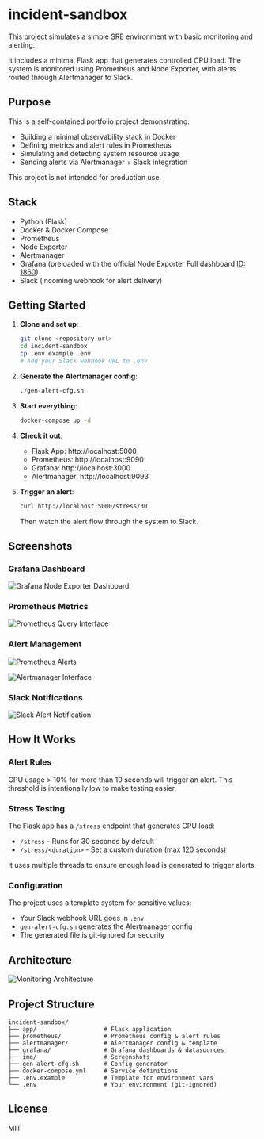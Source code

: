 # incident-sandbox

This project simulates a simple SRE environment with basic monitoring and alerting.

It includes a minimal Flask app that generates controlled CPU load.
The system is monitored using Prometheus and Node Exporter, with alerts routed through Alertmanager to Slack.

## Purpose

This is a self-contained portfolio project demonstrating:

- Building a minimal observability stack in Docker
- Defining metrics and alert rules in Prometheus
- Simulating and detecting system resource usage
- Sending alerts via Alertmanager + Slack integration

This project is not intended for production use.

## Stack

- Python (Flask)
- Docker & Docker Compose
- Prometheus
- Node Exporter
- Alertmanager
- Grafana (preloaded with the official Node Exporter Full dashboard [ID: 1860](https://grafana.com/grafana/dashboards/1860-node-exporter-full/))
- Slack (incoming webhook for alert delivery)

## Getting Started

1. **Clone and set up**:
   ```bash
   git clone <repository-url>
   cd incident-sandbox
   cp .env.example .env
   # Add your Slack webhook URL to .env
   ```

2. **Generate the Alertmanager config**:
   ```bash
   ./gen-alert-cfg.sh
   ```

3. **Start everything**:
   ```bash
   docker-compose up -d
   ```

4. **Check it out**:
   - Flask App: http://localhost:5000
   - Prometheus: http://localhost:9090
   - Grafana: http://localhost:3000
   - Alertmanager: http://localhost:9093

5. **Trigger an alert**:
   ```bash
   curl http://localhost:5000/stress/30
   ```
   Then watch the alert flow through the system to Slack.

## Screenshots

### Grafana Dashboard
![Grafana Node Exporter Dashboard](img/grafana-node-exporter-dashboard.png)

### Prometheus Metrics
![Prometheus Query Interface](img/prometheus-query.png)

### Alert Management
![Prometheus Alerts](img/prometheus-alerts.png)

![Alertmanager Interface](img/alertmanager-alerts.png)

### Slack Notifications
![Slack Alert Notification](img/slack-alert.png)

## How It Works

### Alert Rules
CPU usage > 10% for more than 10 seconds will trigger an alert. This threshold is intentionally low to make testing easier.

### Stress Testing
The Flask app has a `/stress` endpoint that generates CPU load:
- `/stress` - Runs for 30 seconds by default
- `/stress/<duration>` - Set a custom duration (max 120 seconds)

It uses multiple threads to ensure enough load is generated to trigger alerts.

### Configuration
The project uses a template system for sensitive values:
- Your Slack webhook URL goes in `.env`
- `gen-alert-cfg.sh` generates the Alertmanager config
- The generated file is git-ignored for security

## Architecture

![Monitoring Architecture](img/monitoring-architecture.png)

## Project Structure

```
incident-sandbox/
├── app/                   # Flask application
├── prometheus/            # Prometheus config & alert rules
├── alertmanager/          # Alertmanager config & template
├── grafana/               # Grafana dashboards & datasources
├── img/                   # Screenshots
├── gen-alert-cfg.sh       # Config generator
├── docker-compose.yml     # Service definitions
├── .env.example           # Template for environment vars
└── .env                   # Your environment (git-ignored)
```

## License

MIT
